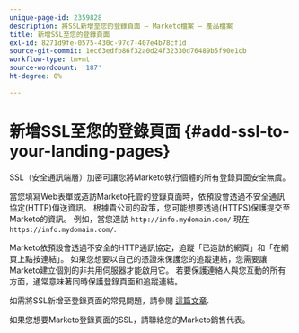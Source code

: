 ```yaml
---
unique-page-id: 2359828
description: 將SSL新增至您的登錄頁面 — Marketo檔案 — 產品檔案
title: 新增SSL至您的登錄頁面
exl-id: 8271d9fe-0575-430c-97c7-407e4b78cf1d
source-git-commit: 1ec63edfb86f32a0d24f32330d76489b5f90e1cb
workflow-type: tm+mt
source-wordcount: '187'
ht-degree: 0%

---
```


# 新增SSL至您的登錄頁面 {#add-ssl-to-your-landing-pages}

SSL（安全通訊端層）加密可讓您將Marketo執行個體的所有登錄頁面安全無虞。

當您填寫Web表單或造訪Marketo托管的登錄頁面時，依預設會透過不安全通訊協定(HTTP)傳送資訊。 根據貴公司的政策，您可能想要透過(HTTPS)保護提交至Marketo的資訊。 例如，當您造訪 `http://info.mydomain.com/` 現在 `https://info.mydomain.com/`.

Marketo依預設會透過不安全的HTTP通訊協定，追蹤「已造訪的網頁」和「在網頁上點按連結」。 如果您想要以自己的憑證來保護您的追蹤連結，您需要讓Marketo建立個別的非共用伺服器才能啟用它。 若要保護連絡人與您互動的所有方面，通常意味著同時保護登錄頁面和追蹤連結。

如需將SSL新增至登錄頁面的常見問題，請參閱 [這篇文章](https://nation.marketo.com/t5/Knowledgebase/Overview-amp-FAQ-Secured-Domains/ta-p/300900).

如果您想要Marketo登錄頁面的SSL，請聯絡您的Marketo銷售代表。
